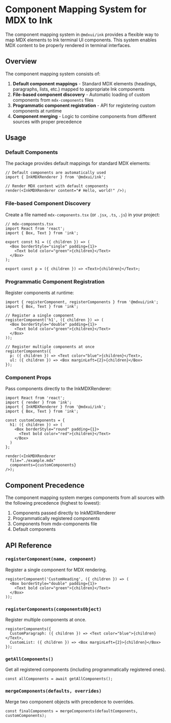 # Component Mapping System for MDX to Ink

The component mapping system in `@mdxui/ink` provides a flexible way to map MDX elements to Ink terminal UI components. This system enables MDX content to be properly rendered in terminal interfaces.

## Overview

The component mapping system consists of:

1. **Default component mappings** - Standard MDX elements (headings, paragraphs, lists, etc.) mapped to appropriate Ink components
2. **File-based component discovery** - Automatic loading of custom components from `mdx-components` files
3. **Programmatic component registration** - API for registering custom components at runtime
4. **Component merging** - Logic to combine components from different sources with proper precedence

## Usage

### Default Components

The package provides default mappings for standard MDX elements:

```tsx
// Default components are automatically used
import { InkMDXRenderer } from '@mdxui/ink';

// Render MDX content with default components
render(<InkMDXRenderer content="# Hello, world!" />);
```

### File-based Component Discovery

Create a file named `mdx-components.tsx` (or `.jsx`, `.ts`, `.js`) in your project:

```tsx
// mdx-components.tsx
import React from 'react';
import { Box, Text } from 'ink';

export const h1 = ({ children }) => (
  <Box borderStyle="single" padding={1}>
    <Text bold color="green">{children}</Text>
  </Box>
);

export const p = ({ children }) => <Text>{children}</Text>;
```

### Programmatic Component Registration

Register components at runtime:

```tsx
import { registerComponent, registerComponents } from '@mdxui/ink';
import { Box, Text } from 'ink';

// Register a single component
registerComponent('h1', ({ children }) => (
  <Box borderStyle="double" padding={1}>
    <Text bold color="green">{children}</Text>
  </Box>
));

// Register multiple components at once
registerComponents({
  p: ({ children }) => <Text color="blue">{children}</Text>,
  ul: ({ children }) => <Box marginLeft={2}>{children}</Box>
});
```

### Component Props

Pass components directly to the InkMDXRenderer:

```tsx
import React from 'react';
import { render } from 'ink';
import { InkMDXRenderer } from '@mdxui/ink';
import { Box, Text } from 'ink';

const customComponents = {
  h1: ({ children }) => (
    <Box borderStyle="round" padding={1}>
      <Text bold color="red">{children}</Text>
    </Box>
  )
};

render(<InkMDXRenderer 
  file="./example.mdx" 
  components={customComponents} 
/>);
```

## Component Precedence

The component mapping system merges components from all sources with the following precedence (highest to lowest):

1. Components passed directly to InkMDXRenderer
2. Programmatically registered components
3. Components from mdx-components file
4. Default components

## API Reference

### `registerComponent(name, component)`

Register a single component for MDX rendering.

```tsx
registerComponent('CustomHeading', ({ children }) => (
  <Box borderStyle="double" padding={1}>
    <Text bold color="green">{children}</Text>
  </Box>
));
```

### `registerComponents(componentsObject)`

Register multiple components at once.

```tsx
registerComponents({
  CustomParagraph: ({ children }) => <Text color="blue">{children}</Text>,
  CustomList: ({ children }) => <Box marginLeft={2}>{children}</Box>
});
```

### `getAllComponents()`

Get all registered components (including programmatically registered ones).

```tsx
const allComponents = await getAllComponents();
```

### `mergeComponents(defaults, overrides)`

Merge two component objects with precedence to overrides.

```tsx
const finalComponents = mergeComponents(defaultComponents, customComponents);
```
